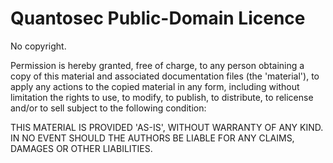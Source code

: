 # Quantosec Public-Domain Licence
No copyright.

Permission is hereby granted, free of charge, to any person obtaining a copy
of this material and associated documentation files (the 'material'), to
apply any actions to the copied material in any form, including without
limitation the rights to use, to modify, to publish, to distribute, to
relicense and/or to sell subject to the following condition:

THIS MATERIAL IS PROVIDED 'AS-IS', WITHOUT WARRANTY OF ANY KIND. IN NO EVENT
SHOULD THE AUTHORS BE LIABLE FOR ANY CLAIMS, DAMAGES OR OTHER LIABILITIES.
